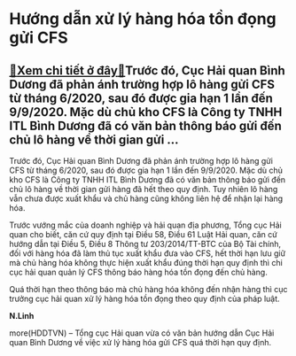 Hướng dẫn xử lý hàng hóa tồn đọng gửi CFS
=========================================

[:gift:Xem chi tiết ở đây:gift:](https://hddtvn.com/huong-dan-xu-ly-hang-hoa-ton-dong-gui-cfs/)Trước đó, Cục Hải quan Bình Dương đã phản ánh trường hợp lô hàng gửi CFS từ tháng 6/2020, sau đó được gia hạn 1 lần đến 9/9/2020. Mặc dù chủ kho CFS là Công ty TNHH ITL Bình Dương đã có văn bản thông báo gửi đến chủ lô hàng về thời gian gửi …
--------------------------------------------------------------------------------------------------------------------------------------------------------------------------------------------------------------------------------------------------


Trước đó, Cục Hải quan Bình Dương đã phản ánh trường hợp lô hàng gửi CFS từ tháng 6/2020, sau đó được gia hạn 1 lần đến 9/9/2020. Mặc dù chủ kho CFS là Công ty TNHH ITL Bình Dương đã có văn bản thông báo gửi đến chủ lô hàng về thời gian gửi hàng đã hết theo quy định. Tuy nhiên lô hàng vẫn chưa được xuất khẩu và chủ hàng cũng không liên hệ để nhận lại hàng hóa.


Trước vướng mắc của doanh nghiệp và hải quan địa phương, Tổng cục Hải quan cho biết, căn cứ quy định tại Điều 58, Điều 61 Luật Hải quan, căn cứ hướng dẫn tại Điều 5, Điều 8 Thông tư 203/2014/TT-BTC của Bộ Tài chính, đối với hàng hóa đã làm thủ tục xuất khẩu đưa vào CFS, hết thời hạn lưu giữ mà chủ hàng hóa không thực hiện xuất khẩu đúng thời hạn quy định thì chi cục hải quan quản lý CFS thông báo hàng hóa tồn đọng đến chủ hàng.


Quá thời hạn theo thông báo mà chủ hàng hóa không đến nhận hàng thì cục trưởng cục hải quan xử lý hàng hóa tồn đọng theo quy định của pháp luật.




**N.Linh**



more(HDDTVN) – Tổng cục Hải quan vừa có văn bản hướng dẫn Cục Hải quan Bình Dương về việc xử lý hàng hóa gửi CFS quá thời hạn quy định.

